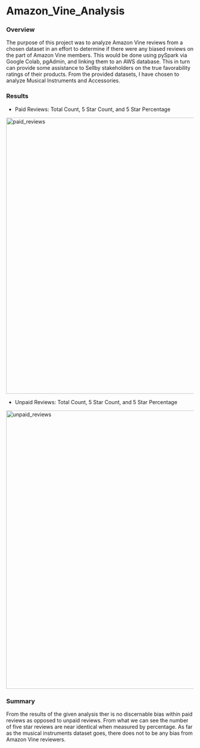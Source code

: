 # Amazon_Vine_Analysis

### Overview
    
The purpose of this project was to analyze Amazon Vine reviews from a chosen dataset in an effort to determine if there were any biased reviews on the part of Amazon Vine members. This would be done using pySpark via Google Colab, pgAdmin, and linking them to an AWS database. This in turn can provide some assistance to Sellby stakeholders on the true favorability ratings of their products. From the provided datasets, I have chosen to analyze Musical Instruments and Accessories.

### Results

* Paid Reviews: Total Count, 5 Star Count, and 5 Star Percentage
<img width="740" alt="paid_reviews" src="https://user-images.githubusercontent.com/111616227/219906669-b6ff85b9-5c2e-4945-919f-b5ad11a1f2b8.png">


* Unpaid Reviews: Total Count, 5 Star Count, and 5 Star Percentage

<img width="746" alt="unpaid_reviews" src="https://user-images.githubusercontent.com/111616227/219906432-6b4ad69c-9394-45fa-b9ed-0e16ddbac82e.png">

### Summary

From the results of the given analysis ther is no discernable bias within paid reviews as opposed to unpaid reviews. From what we can see the number of five star reviews are near identical when measured by percentage. As far as the musical instruments dataset goes, there does not to be any bias from Amazon Vine reviewers.
